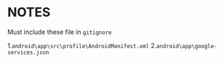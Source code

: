 # NOTES

Must include these file in `gitignore`

  1.```android\app\src\profile\AndroidManifest.xml```
  2.```android\app\google-services.json```